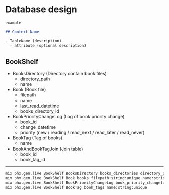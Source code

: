 # Database design

```md
example

## Context-Name

- TableName (description)
  - attribute (optional description)

```

## BookShelf

- BooksDirectory (Directory contain book files)
  - directory_path
  - name
- Book (Book file)
  - filepath
  - name
  - last_read_datetime
  - books_directory_id
- BookPriorityChangeLog (Log of book priority change)
  - book_id
  - change_datetime
  - priority (new / reading / read_next / read_later / read_never)
- BookTag (Tag of books)
  - name
- BookAndBookTagJoin (Join table)
  - book_id
  - book_tag_id

---

```bash
mix phx.gen.live BookShelf BooksDirectory books_directories directory_path:string:unique name:string
mix phx.gen.live BookShelf Book books filepath:string:unique name:string last_read_datetime:utc_datetime books_directory_id:references:books_directories
mix phx.gen.live BookShelf BookPriorityChangeLog book_priority_changelog book_id:references:books change_datetime:utc_datetime priority:enum:new:reading:read_next:read_later:read_never
mix phx.gen.live BookShelf BookTag book_tags name:string:unique
```
